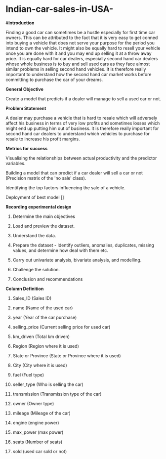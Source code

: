 # Indian-car-sales-in-USA-

#**Introduction**

Finding a good car can sometimes be a hustle especially for first time car owners. This can be attributed to the fact that it is very easy to get conned into buying a vehicle that does not serve your purpose for the period you intend to own the vehicle. It might also be equally hard to resell your vehicle once you are done with it and you may end up selling it at a throw away price.
It is equally hard for car dealers, especially second hand car dealers whose whole business is to buy and sell used cars as they face almost similar problems in selling second hand vehicles.
It is therefore really important to understand how the second hand car market works before committing to purchase the car of your dreams.


**General Objective**

Create a model that predicts if a dealer will manage to sell a used car or not.

**Problem Statement**

A dealer may purchase a vehicle that is hard to resale which will adversely affect his business in terms of very low profits and sometimes losses which might end up putting him out of business.
It is therefore really important for second hand car dealers to understand which vehicles to purchase for resale to increase his profit margins.


**Metrics for success**

Visualising the relationships between actual productivity and the predictor variables.

Building a model that can predict if a car dealer will sell a car or not (Precision matrix of the 'no sale' class).

Identifying the top factors influencing the sale of a vehicle.

Deployment of best model []

**Recording experimental design**

1. Determine the main objectives

2. Load and preview the dataset.

3. Understand the data.

4. Prepare the dataset - Identify outliers, anomalies, duplicates, missing values, and determine how deal with them etc.

5. Carry out univariate analysis, bivariate analysis, and modelling.

6. Challenge the solution.

7. Conclusion and recommendations


**Column Definition**

1. Sales_ID (Sales ID)

2. name (Name of the used car)

3. year (Year of the car purchase)

4. selling_price (Current selling price for used car)

5. km_driven (Total km driven)

6. Region (Region where it is used)

7. State or Province (State or Province where it is used)

8. City (City where it is used)

9. fuel (Fuel type)

10. seller_type (Who is selling the car)

11. transmission (Transmission type of the car)

12. owner (Owner type)

13. mileage (Mileage of the car)

14. engine (engine power)

15. max_power (max power)

16. seats (Number of seats)

17. sold (used car sold or not)
